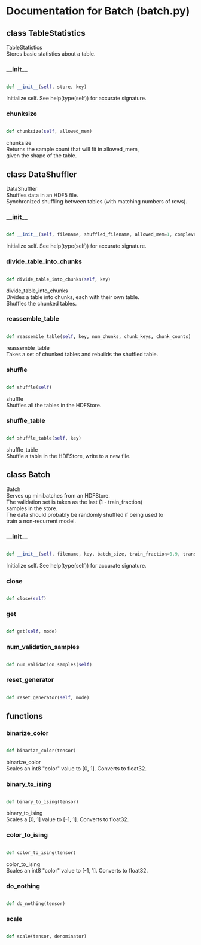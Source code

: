 # Documentation for Batch (batch.py)

## class TableStatistics
TableStatistics<br />Stores basic statistics about a table.
### \_\_init\_\_
```py

def __init__(self, store, key)

```



Initialize self.  See help(type(self)) for accurate signature.


### chunksize
```py

def chunksize(self, allowed_mem)

```



chunksize<br />Returns the sample count that will fit in allowed_mem,<br />given the shape of the table.




## class DataShuffler
DataShuffler<br />Shuffles data in an HDF5 file.<br />Synchronized shuffling between tables (with matching numbers of rows).
### \_\_init\_\_
```py

def __init__(self, filename, shuffled_filename, allowed_mem=1, complevel=5, seed=137)

```



Initialize self.  See help(type(self)) for accurate signature.


### divide\_table\_into\_chunks
```py

def divide_table_into_chunks(self, key)

```



divide_table_into_chunks<br />Divides a table into chunks, each with their own table.<br />Shuffles the chunked tables.


### reassemble\_table
```py

def reassemble_table(self, key, num_chunks, chunk_keys, chunk_counts)

```



reassemble_table<br />Takes a set of chunked tables and rebuilds the shuffled table.


### shuffle
```py

def shuffle(self)

```



shuffle<br />Shuffles all the tables in the HDFStore.


### shuffle\_table
```py

def shuffle_table(self, key)

```



shuffle_table<br />Shuffle a table in the HDFStore, write to a new file.




## class Batch
Batch<br />Serves up minibatches from an HDFStore.<br />The validation set is taken as the last (1 - train_fraction)<br />samples in the store.<br />The data should probably be randomly shuffled if being used to<br />train a non-recurrent model.
### \_\_init\_\_
```py

def __init__(self, filename, key, batch_size, train_fraction=0.9, transform=<function float_tensor at 0x125946f28>)

```



Initialize self.  See help(type(self)) for accurate signature.


### close
```py

def close(self)

```



### get
```py

def get(self, mode)

```



### num\_validation\_samples
```py

def num_validation_samples(self)

```



### reset\_generator
```py

def reset_generator(self, mode)

```





## functions

### binarize\_color
```py

def binarize_color(tensor)

```



binarize_color<br />Scales an int8 "color" value to [0, 1].  Converts to float32.


### binary\_to\_ising
```py

def binary_to_ising(tensor)

```



binary_to_ising<br />Scales a [0, 1] value to [-1, 1].  Converts to float32.


### color\_to\_ising
```py

def color_to_ising(tensor)

```



color_to_ising<br />Scales an int8 "color" value to [-1, 1].  Converts to float32.


### do\_nothing
```py

def do_nothing(tensor)

```



### scale
```py

def scale(tensor, denominator)

```


